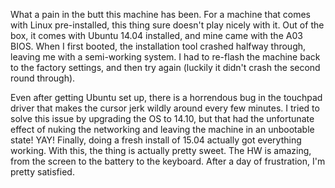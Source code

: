 <!-- 
.. title: Dell XPS 13 2015 Developer Edition
.. slug: dell-xps-13-2015-developer-edition
.. date: 2015-05-28 13:24:57 UTC-04:00
.. tags: 
.. category: 
.. link: 
.. description: 
.. type: text
-->

What a pain in the butt this machine has been.  For a machine that comes with
Linux pre-installed, this thing sure doesn't play nicely with it.  Out of the
box, it comes with Ubuntu 14.04 installed, and mine came with the A03 BIOS.
When I first booted, the installation tool crashed halfway through, leaving me
with a semi-working system.  I had to re-flash the machine back to the factory
settings, and then try again (luckily it didn't crash the second round through).  

Even after getting Ubuntu set up, there is a horrendous bug in the touchpad
driver that makes the cursor jerk wildly around every few minutes.  I tried to
solve this issue by upgrading the OS to 14.10, but that had the unfortunate
effect of nuking the networking and leaving the machine in an unbootable state!
YAY!  Finally, doing a fresh install of 15.04 actually got everything working.
With this, the thing is actually pretty sweet.  The HW is amazing, from the
screen to the battery to the keyboard.  After a day of frustration, I'm pretty
satisfied.
